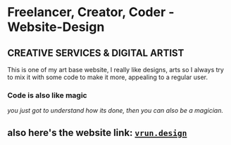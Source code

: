# Freelancer, Creator, Coder - Website-Design

## CREATIVE SERVICES & DIGITAL ARTIST

This is one of my art base website,
I really like designs, arts so I always try to mix it with some code to make it more, appealing to a regular user.

### Code is also like magic

_you just got to understand how its done, then you can also be a magician._

## also here's the website link: [`vrun.design`](https://vrun-design.vercel.app/)
